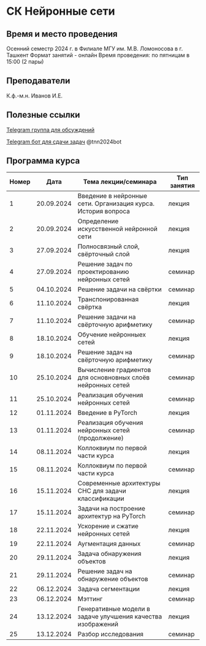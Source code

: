 # СК Нейронные сети

## Время и место проведения
Осенний семестр 2024 г. в Филиале МГУ им. М.В. Ломоносова в г. Ташкент
Формат занятий - онлайн
Время проведения: по пятницам в 15:00 (2 пары)

## Преподаватели
К.ф.-м.н. Иванов И.Е.

## Полезные ссылки

[Telegram группа для обсуждений](https://t.me/+LYQeNq5pF_wxN2Yy)


[Telegram бот для сдачи задач](t.me/tnn2024bot) @tnn2024bot

## <a name="program" /> Программа курса 
| Номер         | Дата         | Тема лекции/семинара                                  | Тип занятия |
| ------------- | -------------| -------------                                          |  -------------|
| 1 |  20.09.2024   |  Введение в нейронные сети. Организация курса. История вопроса    | лекция        |
| 2 |  20.09.2024   |  Определение искусственной нейронной сети                         | лекция        |
| 3 |  27.09.2024   |  Полносвязный слой, свёрточный слой                               | лекция        |
| 4 |  27.09.2024   |  Решение задач по проектированию нейронных сетей                  | семинар       |
| 5 |  04.10.2024   |  Решение задачи на свёртки                                        | семинар       |
| 6 |  11.10.2024   |  Транспонированная свёртка                                        | лекция        |
| 7 |  11.10.2024   |  Решение задачи на свёрточную арифметику                          | семинар       |
| 8 |  18.10.2024   |  Обучение нейронныех сетей                                        | лекция        |
| 9 |  18.10.2024   |  Решение задач на свёрточную арифметику                           | семинар       |
| 10|  25.10.2024   |  Вычисление градиентов для основновных слоёв нейронных сетей      | семинар       |
| 11|  25.10.2024   |  Реализация обучения нейронных сетей                              | семинар       |
| 12|  01.11.2024   |  Введение в PyTorch                                               | лекция        |
| 13|  01.11.2024   |  Реализация обучения нейронных сетей (продолжение)                | семинар       |
| 14|  08.11.2024   |  Коллоквиум по первой части курса                                 | лекция        |
| 15|  08.11.2024   |  Коллоквиум по первой части курса                                 | семинар       |
| 16|  15.11.2024   |  Современные архитектуры СНС для задачи классификации             | лекция        |
| 17|  15.11.2024   |  Задачи на построение архитектур на PyTorch                       | семинар       |
| 18|  22.11.2024   |  Ускорение и сжатие нейронных сетей                               | лекция        |
| 19|  22.11.2024   |  Аугментация данных                                               | семинар       |
| 20|  29.11.2024   |  Задача обнаружения объектов                                      | лекция        |
| 21|  29.11.2024   |  Решение задач на обнаружение объектов                            | семинар       |
| 22|  06.12.2024   |  Задача сегментации                                               | лекция        |
| 23|  06.12.2024   |  Мэттинг                                                          | семинар       |
| 24|  13.12.2024   |  Генеративные модели в задаче улучшения качества изображений      | лекция        |
| 25|  13.12.2024   |  Разбор исследования                                              | семинар       |
